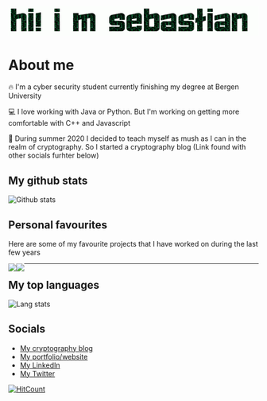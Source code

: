 ![Hi! My Name is Sebastian](https://github.com/DonnumS/DonnumS/raw/master/name.gif)

# About me

:fire: I'm a cyber security student currently finishing my degree at Bergen University

:computer: I love working with Java or Python. But I'm working on getting more comfortable with C++ and Javascript

:notebook: During summer 2020 I decided to teach myself as mush as I can in the realm of cryptography. So I started a cryptography blog (Link found with other socials furhter below)

## My github stats

![Github stats](https://github-readme-stats.vercel.app/api?username=DonnumS&hide=["stars"]&show_icons=true&theme=tokyonight)

## Personal favourites

Here are some of my favourite projects that I have worked on during the last few years

<div padding-bottom: 20px>
<a href="https://github.com/DonnumS/python-encrypt-decrypt">
  <img align="left" src="https://github-readme-stats.vercel.app/api/pin/?username=DonnumS&repo=python-encrypt-decrypt" />
</a>
<a href="https://github.com/DonnumS/pathfinder">
  <img align="left" src="https://github-readme-stats.vercel.app/api/pin/?username=DonnumS&repo=pathfinder" />
</a>
</div>

<hr>

## My top languages

![Lang stats](https://github-readme-stats.vercel.app/api/top-langs/?username=DonnumS&hide_langs_below=1&theme=tokyonight)

## Socials

- [My cryptography blog](https://sebdonnum.wordpress.com)
- [My portfolio/website](https://sebdonnum.netlify.app)
- [My LinkedIn](https://linkedin.com/in/sdonnum95)
- [My Twitter](https://twitter.com/NnumSebastian)

[![HitCount](http://hits.dwyl.com/DonnumS/DonnumS.svg)](http://hits.dwyl.com/DonnumS/DonnumS)
